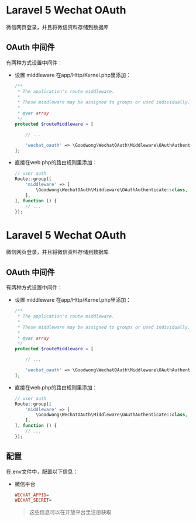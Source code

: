# Laravel 5 Wechat OAuth

微信网页登录，并且将微信资料存储到数据库

## OAuth 中间件
有两种方式设置中间件：

- 设置 middleware
    在app/Http/Kernel.php里添加：
    ```php
    /**
     * The application's route middleware.
     *
     * These middleware may be assigned to groups or used individually.
     *
     * @var array
     */
    protected $routeMiddleware = [

        // ...

        'wechat_oauth' => \Goodwong\WechatOAuth\Middleware\OAuthAuthenticate::class,
    ];
    ```

- 直接在web.php的路由规则里添加：
    ```php
    // user auth
    Route::group([
        'middleware' => [
            \Goodwong\WechatOAuth\Middleware\OAuthAuthenticate::class,
        ],
    ], function () {
        // ...
    });

    ```

# Laravel 5 Wechat OAuth

微信网页登录，并且将微信资料存储到数据库

## OAuth 中间件
有两种方式设置中间件：

- 设置 middleware
    在app/Http/Kernel.php里添加：
    ```php
    /**
     * The application's route middleware.
     *
     * These middleware may be assigned to groups or used individually.
     *
     * @var array
     */
    protected $routeMiddleware = [

        // ...

        'wechat_oauth' => \Goodwong\WechatOAuth\Middleware\OAuthAuthenticate::class,
    ];
    ```

- 直接在web.php的路由规则里添加：
    ```php
    // user auth
    Route::group([
        'middleware' => [
            \Goodwong\WechatOAuth\Middleware\OAuthAuthenticate::class,
        ],
    ], function () {
        // ...
    });

    ```

## 配置
在.env文件中，配置以下信息：

- 微信平台
    ```ini
    WECHAT_APPID=
    WECHAT_SECRET=
    ```
    > 这些信息可以在开放平台里注册获取




